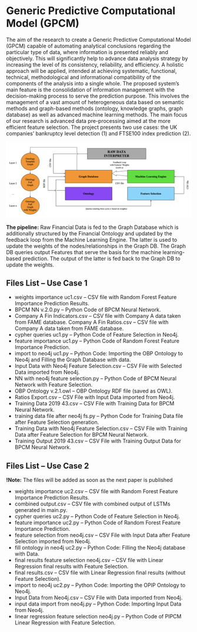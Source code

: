 # Generic Predictive Computational Model (GPCM)
The aim of the research to create a Generic Predictive Computational Model (GPCM) capable of automating analytical conclusions regarding the particular type of data, where information is presented reliably and objectively. This will significantly help to advance data analysis strategy by increasing the level of its consistency, reliability, and efficiency. A holistic approach will be applied, intended at achieving systematic, functional, technical, methodological and informational compatibility of the components of the analysis into a single whole.
The proposed system’s main feature is the consolidation of information management with the decision-making process to serve the prediction purpose. This involves the management of a vast amount of heterogeneous data based on semantic methods and graph-based methods (ontology, knowledge graphs, graph database) as well as advanced machine learning methods.
The main focus of our research is advanced data pre-processing aimed at the more efficient feature selection.
The project presents two use cases: the UK companies’ bankruptcy level detection (1) and FTSE100 index prediction (2).

![GPCM](Generic_Model.jpg)


__The pipeline:__ Raw Financial Data is fed to the Graph Database which is additionally structured by the Financial Ontology and updated by the feedback loop from the Machine Learning Engine. The latter is used to update the weights of the nodes/relationships in the Graph DB. The Graph DB queries output Features that serve the basis for the machine learning-based prediction. The output of the latter is fed back to the Graph DB to update the weights.


## Files List – Use Case 1 

* weights importance uc1.csv – CSV file with Random Forest Feature Importance Prediction Results.
* BPCM NN v.2.0.py – Python Code of BPCM Neural Network.
* Company A Fin Indicators.csv – CSV file with Company A data taken from FAME database.
 Company A Fin Ratios.csv – CSV file with Company A data taken from FAME database.
* cypher queries uc1.py – Python Code of Feature Selection in Neo4j.
* feature importance uc1.py – Python Code of Random Forest Feature Importance Prediction.
* import to neo4j uc1.py – Python Code: Importing the OBP Ontology to Neo4j and Filling the Graph Database with data.
* Input Data with Neo4j Feature Selection.csv – CSV File with Selected Data imported from Neo4j.
* NN with neo4j feature selection.py – Python Code of BPCM Neural Network with Feature Selection.
* OBP Ontology v.2.1.owl – OBP Ontology RDF file (saved as OWL).
* Ratios Export.csv – CSV File with Input Data imported from Neo4j.
* Training Data 2019 43.csv – CSV File with Training Data for BPCM Neural Network.
* training data file after neo4j fs.py – Python Code for Training Data file after Feature Selection generation.
* Training Data with Neo4j Feature Selection.csv – CSV File with Training Data after Feature Selection for BPCM Neural Network.
* Training Output 2019 43.csv – CSV File with Training Output Data for BPCM Neural Network.


## Files List – Use Case 2

__!Note:__ The files will be added as soon as the next paper is published

* weights importance uc2.csv – CSV file with Random Forest Feature Importance Prediction Results.
* combined output.csv – CSV file with combined output of LSTMs generated in main.py. 
* cypher queries uc2.py – Python Code of Feature Selection in Neo4j.
* feature importance uc2.py – Python Code of Random Forest Feature Importance Prediction.
* feature selection from neo4j.csv – CSV File with Input Data after Feature Selection imported from Neo4j.
* fill ontology in neo4j uc2.py – Python Code: Filling the Neo4j database with Data.
* final results feature selection neo4j.csv – CSV file with Linear Regression final results with Feature
Selection.
* final results.csv – CSV file with Linear Regression final results (without Feature Selection).
* import to neo4j uc2.py – Python Code: Importing the OPIP Ontology to Neo4j.
* Input Data from Neo4j.csv – CSV File with Data imported from Neo4j.
* input data import from neo4j.py – Python Code: Importing Input Data from Neo4j.
* linear regression feature selection neo4j.py – Python Code of PIPCM Linear Regression with Feature Selection.
